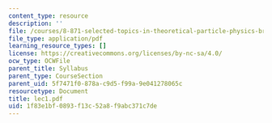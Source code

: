 ```yaml
---
content_type: resource
description: ''
file: /courses/8-871-selected-topics-in-theoretical-particle-physics-branes-and-gauge-theory-dynamics-fall-2004/1f83e1bf0893f13c52a8f9abc371c7de_lec1.pdf
file_type: application/pdf
learning_resource_types: []
license: https://creativecommons.org/licenses/by-nc-sa/4.0/
ocw_type: OCWFile
parent_title: Syllabus
parent_type: CourseSection
parent_uid: 5f7471f0-878a-c9d5-f99a-9e041278065c
resourcetype: Document
title: lec1.pdf
uid: 1f83e1bf-0893-f13c-52a8-f9abc371c7de
---
```

